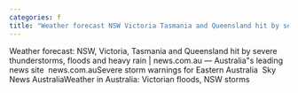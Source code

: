 ```yaml
---
categories: f
title: "Weather forecast NSW Victoria Tasmania and Queensland hit by severe thunderstorms floods and heavy rain  newscomau — Australias leading news site  newscomau"
---
```

Weather forecast: NSW, Victoria, Tasmania and Queensland hit by severe thunderstorms, floods and heavy rain | news.com.au — Australia"s leading news site&nbsp;&nbsp;news.com.auSevere storm warnings for Eastern Australia&nbsp;&nbsp;Sky News AustraliaWeather in Australia: Victorian floods, NSW storms 